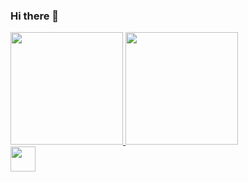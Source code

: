 ### Hi there 👋

<!--
**vagnerrcarvalho/vagnerrcarvalho** is a ✨ _special_ ✨ repository because its `README.md` (this file) appears on your GitHub profile.

Here are some ideas to get you started:

- 🔭 I’m currently working on ...
- 🌱 I’m currently learning ...
- 👯 I’m looking to collaborate on ...
- 🤔 I’m looking for help with ...
- 💬 Ask me about ...
- 📫 How to reach me: ...
- 😄 Pronouns: ...
- ⚡ Fun fact: ...
-->

<div>
<a href="https://github.com/vagnerrcarvalho">
<img height="180em" src="https://github-readme-stats.vercel.app/api/top-langs/?username=vagnerrcarvalho&layout=compact&langs_count=7&theme=dracula"/>
<img height="180em" src="https://github-readme-stats.vercel.app/api?username=vagnerrcarvalho&show_icons=true&theme=dracula&include_all_commits=true&count_private=true"/>
</div>

  <img src="https://cdn.jsdelivr.net/gh/devicons/devicon/icons/git/git-original.svg" width="40" height="40"/>
